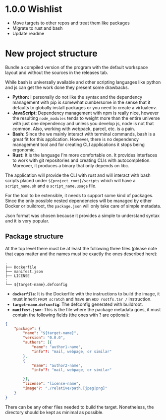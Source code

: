 # 1.0.0 Wishlist
- Move targets to other repos and treat them like packages
- Migrate to rust and bash
- Update readme

# New project structure
Bundle a compiled version of the program with the default
workspace layout and without the sources in the releases tab.

While bash is universally available and other scripting
languages like python and js can get the work done they
present some drawbacks.
- **Python:** I personally do not like the syntax and the
  dependency management with pip is somewhat cumbersome in
  the sense that it defaults to globally install packages or
  you need to create a virtualenv.
- **JavaScript:** Dependency management with npm is really
  nice, however the resulting `node_modules` tends to weight
  more than the entire universe with just one dependency and
  unless you develop js, node is not that common. Also, working
  with webpack, parcel, etc. is a pain.
- **Bash:** Since the we mainly interact with terminal
  commands, bash is a great fit for this application. However,
  there is no dependency management tool and for creating CLI
  applications it stops being ergonomic.
- **Rust:** It is the language I'm more comfortable on. It
  provides interfaces to work with git repositories and creating
  CLIs with autocompletion. Moreover, it produces a binary that
  only depends on libc.

The application will provide the CLI with rust and will interact
with bash scripts placed under `${project_root}/scripts` which
will have a `script_name.sh` and a `script_name.usage` file.

For the tool to be extensible, it needs to support some kind of
packages. Since the only possible nested dependencies will be
managed by either Docker or buildroot, the `package.json` will
only take care of simple metadata.

Json format was chosen because it provides a simple to understand
syntax and it is very popular.

## Package structure
At the top level there must be at least the following three files
(please note that caps matter and the names must be exactly the
ones described here):
```
.
├── Dockerfile
├── manifest.json
├── LICENSE
:
└── ${target-name}.defconfig
```

- **`dockerfile`**: It is the Dockerfile with the instructions to build
  the image, it must inherit `FROM scratch` and have an `ADD rootfs.tar /`
  instruction.
- **`target-name.defconfig`**: The defconfig generated with buildroot.
- **`manifest.json`**: This is the file where the package metadata goes,
  it must contain the following fields (the ones with ? are optional):
```json
{
    "package": {
        "name": "${target-name}",
        "version": "0.0.0",
        "authors": [{
            "name": "author1-name",
            "info"?: "mail, webpage, or similar"
        },
        {
            "name": "author2-name",
            "info"?: "mail, webpage, or similar"

        }],
        "license": "license-name",
        "image"?: "./relative/path.[jpeg|png]"
    }
}
```
There can be any other files needed to build the target. Nonetheless,
the directory should be kept as minimal as possible.
